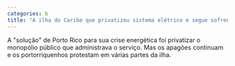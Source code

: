 ```yaml
---
categories: b
title: "A ilha do Caribe que privatizou sistema elétrico e segue sofrendo com apagões"
---
```

A "solução" de Porto Rico para sua crise energética foi privatizar o monopólio público que administrava o serviço. Mas os apagões continuam e os portorriquenhos protestam em várias partes da ilha.